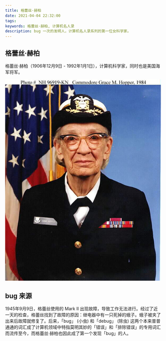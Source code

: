```yaml
---
title: 格蕾丝·赫柏
date: 2021-04-04 22:32:00
tags:
keywords: 格蕾丝·赫柏, 计算机名人录
description: bug 一次的发明人，计算机名人录系列的第一位女科学家。
---
```


## 格蕾丝·赫柏

格蕾丝·赫柏（1906年12月9日 - 1992年1月1日），计算机科学家，同时也是美国海军将军。

![格蕾丝·赫柏](20210405-grace-murray-hopper/ghopper-01.jpg)



## bug 来源

1945年9月9日，格蕾丝使用的 Mark Ⅱ 出现故障，导致工作无法进行。经过了近一天的检查，格蕾丝找到了故障的原因：继电器中有一只死掉的蛾子。蛾子被夹了出来后故障就修复了。后来，「bug」 (小虫) 和「debug」 (除虫) 这两个本来普普通通的词汇成了计算机领域中特指莫明其妙的「错误」和「排除错误」的专用词汇而流传至今，而格蕾丝·赫柏也因此成了第一个发现「bug」的人。

